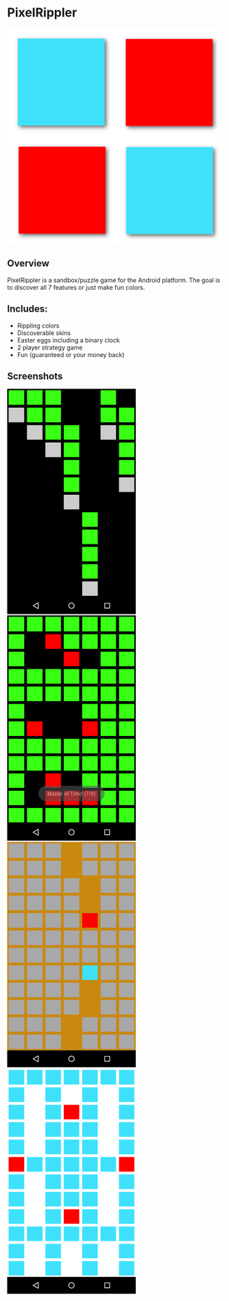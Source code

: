 # PixelRippler
<img src="logo.png"/>

<h2>Overview</h2>
PixelRippler is a sandbox/puzzle game for the Android platform. The goal is to discover all 7 features or just make fun colors. 
 
<h2>Includes:</h2>
<ul>
<li>Rippling colors</li>
<li>Discoverable skins</li>
<li>Easter eggs including a binary clock</li>
<li>2 player strategy game</li>
<li>Fun (guaranteed or your money back)</li>
</ul>

<h2>Screenshots</h2>
<img src="matrix.png" alt="falling lines animation" height="525px" width="300px" />
<img src="binclock.png" alt="binary clock" height="525px" width="300px" />
<img src="isola.png" alt="isola two player strategy game" height="525px" width="300px" />
<img src="ripple.png" alt="rippling pixel wave" height="525px" width="300px" />


